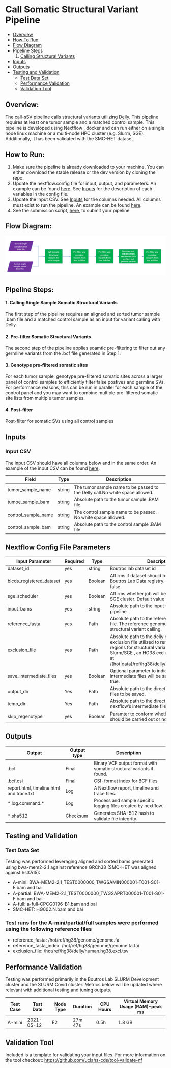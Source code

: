 # Call Somatic Structural Variant Pipeline

* [Overview](#Overview)
* [How To Run](#How-To-Run)
* [Flow Diagram](#flow-diagram)
* [Pipeline Steps](#pipeline-steps)
    1. [Calling Structural Variants](#somatic-sv)
* [Inputs](#Inputs)
* [Outputs](#outputs)
* [Testing and Validation](#testing-and-validation)
    * [Test Data Set](#test-data-set)
    * [Performance Validation](#performance-validation)
    * [Validation Tool](#validation-tool)


## Overview:
The call-sSV pipeline calls structural variants utilizing [Delly](https://github.com/dellytools/delly). This pipeline requires at least one tumor sample and a matched control sample.
This pipeline is developed using Nextflow , docker and can run either on a single node linux machine or a multi-node HPC cluster (e.g. Slurm, SGE). Additionally, it has been validated with the SMC-HET dataset.

## How to Run:

1.	Make sure the pipeline is already downloaded to your machine. You can either download the stable release or the dev version by cloning the repo.
2.	Update the nextflow.config file for input, output, and parameters. An example can be found [here](https://github.com/uclahs-cds/pipeline-call-sSV/blob/main/pipeline/config/nextflow.config). See [Inputs](#inputs) for the description of each variables in the config file.
3.	Update the input CSV. See [Inputs](#inputs) for the columns needed. All columns must exist to run the pipeline. An example can be found [here](https://github.com/uclahs-cds/pipeline-call-sSV/blob/main/pipeline/input/paired_turmor_control_samples.csv).
4.	See the submission script, [here](https://github.com/uclahs-cds/tool-submit-nf), to submit your pipeline

## Flow Diagram:

![](https://github.com/uclahs-cds/pipeline-call-sSV/blob/dev-doc-ghouse/call-sSV-workflow.PNG)

## Pipeline Steps:

#### 1. Calling Single Sample Somatic Structural Variants
The first step of the pipeline requires an aligned and sorted tumor sample .bam file and a matched control sample as an input for variant calling with Delly.

#### 2. Pre-filter Somatic Structural Variants
The second step of the pipeline applies soamtic pre-filtering to filter out any germline variants from the .bcf file generated in Step 1.

#### 3. Genotype pre-filtered somatic sites
For each tumor sample, genotype pre-filtered somatic sites across a larger panel of control samples to efficiently filter false postives and germline SVs. For performance reasons, this can be run in parallel for each sample of the control panel and you may want to combine multiple pre-filtered somatic site lists from multiple tumor samples.

#### 4. Post-filter 
Post-filter for somatic SVs using all control samples

## Inputs

### Input CSV

The input CSV should have all columns below and in the same order. An example of the input CSV can be found [here](https://github.com/uclahs-cds/pipeline-call-sSV/blob/main/pipeline/input/paired_turmor_control_samples.csv).

| Field |	Type |	Description |
|--- | --- | --- |
|tumor_sample_name |	string |	The tumor sample name to be passed to the Delly call.No white space allowed. |
|tumoe_sample_bam	| string	| Absolute path to the tumor sample .BAM file. |
|control_sample_name	| string	| The control sample name to be passed. No white space allowed. |
|control_sample_bam |	string	| Absolute path to the control sample .BAM file |

## Nextflow Config File Parameters
| Input Parameter |	Required |	Type |	Description |
| ------- |   --------- | ------ | -------------|
| dataset_id |	yes	| string |	Boutros lab dataset id |
| blcds_registered_dataset	| yes |	Boolean | Affirms if dataset should be registered in the Boutros Lab Data registry. Default value is false. |
| sge_scheduler	| yes	| Boolean	| Affirms whether job will be executed on the SGE cluster. Default value is false. |
| input_bams |	yes |	string	| Absolute path to the input CSV file for the pipeline. |
| reference_fasta	| yes |	Path	| Absolute path to the reference genome fasta file. The reference genome is used by Delly for structural variant calling. |
| exclusion_file |	yes	| Path |	Absolute path to the delly reference genome exclusion file utilized to remove suggested regions for structural variant calling. On Slurm/SGE , an HG38 exclusion file is located at /[hot\|data]/ref/hg38/delly/human.hg38.excl.tsv
| save_intermediate_files |	yes	| Boolean |	Optional parameter to indicate whether intermediate files will be saved. Default value is true. |
| output_dir |	Yes |	Path |	Absolute path to the directory where the output files to be saved. |
| temp_dir	| Yes	| Path |	Absolute path to the directory where the nextflow’s intermediate files are saved. |
| skip_regenotype |	yes |	Boolean	| Paramter to conform whether Regenotype step should be carried out or not|

## Outputs

| Output |	Output type |	Description |
| ---- | ----- | -------- |
| .bcf |	Final	| Binary VCF output format with somatic structural variants if found. |
| .bcf.csi	| Final	| CSI-format index for BCF files |
| report.html, timeline.html and trace.txt	| Log |	A Nextflow report, timeline and trace files. |
| \*.log.command.*	| Log |	Process and sample specific logging files created by nextflow. |
| *.sha512 |	Checksum |	Generates SHA-512 hash to validate file integrity. |


## Testing and Validation

### Test Data Set

Testing was performed leveraging aligned and sorted bams generated using bwa-mem2-2.1 against reference GRCh38 (SMC-HET was aligned against hs37d5):

* A-mini: BWA-MEM2-2.1_TEST0000000_TWGSAMIN000001-T001-S01-F.bam and bai
* A-partial: BWA-MEM2-2.1_TEST0000000_TWGSAPRT000001-T001-S01-F.bam and bai
* A-full: a-full-CPCG0196-B1.bam and bai
* SMC-HET: HG002.N.bam and bai

### Test runs for the A-mini/partial/full samples were performed using the following reference files

* reference_fasta: /hot/ref/hg38/genome/genome.fa
* reference_fasta_index: /hot/ref/hg38/genome/genome.fa.fai
* exclusion_file: /hot/ref/hg38/delly/human.hg38.excl.tsv

## Performance Validation

Testing was performed primarily in the Boutros Lab SLURM Development cluster and the SLURM Covid cluster. Metrics below will be updated where relevant with additional testing and tuning outputs.

|Test Case	| Test Date	| Node Type |	Duration	| CPU Hours	| Virtual Memory Usage (RAM)-peak rss|
|----- | -------| --------| ----------| ---------| --------|
|A-mini	| 2021-05-12 |	F2 |	27m 47s	| 0.5h	| 1.8 GB |

## Validation Tool

Included is a template for validating your input files. For more information on the tool checkout:
https://github.com/uclahs-cds/tool-validate-nf